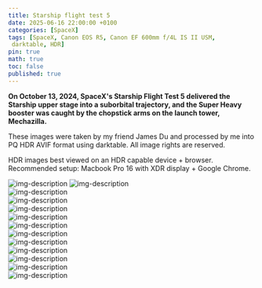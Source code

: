 ```yaml
---
title: Starship flight test 5
date: 2025-06-16 22:00:00 +0100  
categories: [SpaceX]  
tags: [SpaceX, Canon EOS R5, Canon EF 600mm f/4L IS II USM,
 darktable, HDR]  
pin: true  
math: true  
toc: false
published: true
---
```


**On October 13, 2024, SpaceX's Starship Flight Test 5 delivered the Starship upper stage into a suborbital trajectory, and the Super Heavy booster was caught by the chopstick arms on the launch tower, Mechazilla.**

These images were taken by my friend James Du and processed by me into PQ HDR AVIF format using darktable. All image rights are reserved.


HDR images best viewed on an HDR capable device + browser. Recommended setup: Macbook Pro 16 with XDR display + Google Chrome.





![img-description](assets/2025-06-16-Starship_flight_5/R5_L3064.avif)
![img-description](assets/2025-06-16-Starship_flight_5/R5_L3127.avif)  
![img-description](assets/2025-06-16-Starship_flight_5/R5_L3140.avif)  
![img-description](assets/2025-06-16-Starship_flight_5/R5_L3193.avif)  
![img-description](assets/2025-06-16-Starship_flight_5/R5_L3349.avif)  
![img-description](assets/2025-06-16-Starship_flight_5/R5_L3524.avif)  
![img-description](assets/2025-06-16-Starship_flight_5/R5_L3539.avif)  
![img-description](assets/2025-06-16-Starship_flight_5/R5_L3572.avif)  
![img-description](assets/2025-06-16-Starship_flight_5/R5_L3574.avif)  
![img-description](assets/2025-06-16-Starship_flight_5/R5_L3590.avif)  
![img-description](assets/2025-06-16-Starship_flight_5/R5_L3626.avif)  
![img-description](assets/2025-06-16-Starship_flight_5/R5_L3692.avif)  
![img-description](assets/2025-06-16-Starship_flight_5/R5_L3709.avif)
